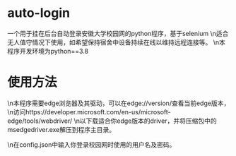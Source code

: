 # auto-login

一个用于挂在后台自动登录安徽大学校园网的python程序，基于selenium
\n适合无人值守情况下使用，如希望保持宿舍中设备持续在线以维持远程连接等。
\n本程序开发环境为python==3.8

# 使用方法

\n本程序需要edge浏览器及其驱动，可以在edge://version/查看当前edge版本，
\n访问https://developer.microsoft.com/en-us/microsoft-edge/tools/webdriver/
\n以下载适合你edge版本的driver，并将压缩包中的msedgedriver.exe解压到程序主目录。

\n在config.json中输入你登录校园网时使用的用户名及密码。
